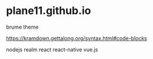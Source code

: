 # plane11.github.io

brume theme

https://kramdown.gettalong.org/syntax.html#code-blocks


nodejs
realm
react
react-native
vue.js
